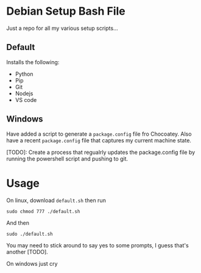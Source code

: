 # Debian Setup Bash File
Just a repo for all my various setup scripts...

## Default
 Installs the following:
 
  - Python
  - Pip 
  - Git
  - Nodejs
  - VS code

## Windows
Have added a script to generate a `package.config` file fro Chocoatey. Also have a recent `package.config` file that captures my current machine state.

[TODO]: Create a process that regualrly updates the package.config file by running the powershell script and pushing to git.

# Usage

On linux, download `default.sh` then run

```
sudo chmod 777 ./default.sh
```
And then 

```
sudo ./default.sh
```
You may need to stick around to say yes to some prompts, I guess that's another [TODO]. 

On windows just cry
